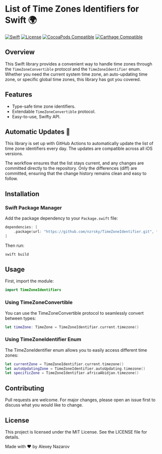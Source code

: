 # List of Time Zones Identifiers for Swift 🌍

[![Swift](https://img.shields.io/badge/Swift-5.5-brightgreen.svg)](https://swift.org)
[![License](https://img.shields.io/badge/license-MIT-blue.svg)](https://github.com/nzrsky/TimeZoneIdentifier/blob/main/LICENSE)
[![CocoaPods Compatible](https://img.shields.io/cocoapods/v/TimeZoneIdentifier.svg)](https://img.shields.io/cocoapods/v/TimeZoneIdentifier.svg)
[![Carthage Compatible](https://img.shields.io/badge/Carthage-compatible-4BC51D.svg?style=flat)](https://github.com/Carthage/Carthage)

## Overview

This Swift library provides a convenient way to handle time zones through the `TimeZoneConvertible` protocol and the `TimeZoneIdentifier` enum. Whether you need the current system time zone, an auto-updating time zone, or specific global time zones, this library has got you covered.

## Features

- Type-safe time zone identifiers.
- Extendable `TimeZoneConvertible` protocol.
- Easy-to-use, Swifty API.

## Automatic Updates 🔄

This library is set up with GitHub Actions to automatically update the list of time zone identifiers every day. The updates are compatible across all iOS versions.

The workflow ensures that the list stays current, and any changes are committed directly to the repository. Only the differences (diff) are committed, ensuring that the change history remains clean and easy to follow.
  
## Installation

### Swift Package Manager

Add the package dependency to your `Package.swift` file:

```swift
dependencies: [
    .package(url: "https://github.com/nzrsky/TimeZoneIdentifier.git", from: "1.0.0")
]
```

Then run:

```bash
swift build
```

## Usage
First, import the module:

```swift
import TimeZoneIdentifiers
```

### Using TimeZoneConvertible
You can use the TimeZoneConvertible protocol to seamlessly convert between types:

```swift
let timeZone: TimeZone = TimeZoneIdentifier.current.timezone()
```

### Using TimeZoneIdentifier Enum
The TimeZoneIdentifier enum allows you to easily access different time zones:

```swift
let currentZone = TimeZoneIdentifier.current.timezone()
let autoUpdatingZone = TimeZoneIdentifier.autoUpdating.timezone()
let specificZone = TimeZoneIdentifier.africaAbidjan.timezone()
```

## Contributing
Pull requests are welcome. For major changes, please open an issue first to discuss what you would like to change.

## License
This project is licensed under the MIT License. See the LICENSE file for details.

Made with ❤️ by Alexey Nazarov 
